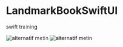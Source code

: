 # LandmarkBookSwiftUI
swift training

![alternatif metin](./images/step1.png)
![alternatif metin](./images/step2.png)
